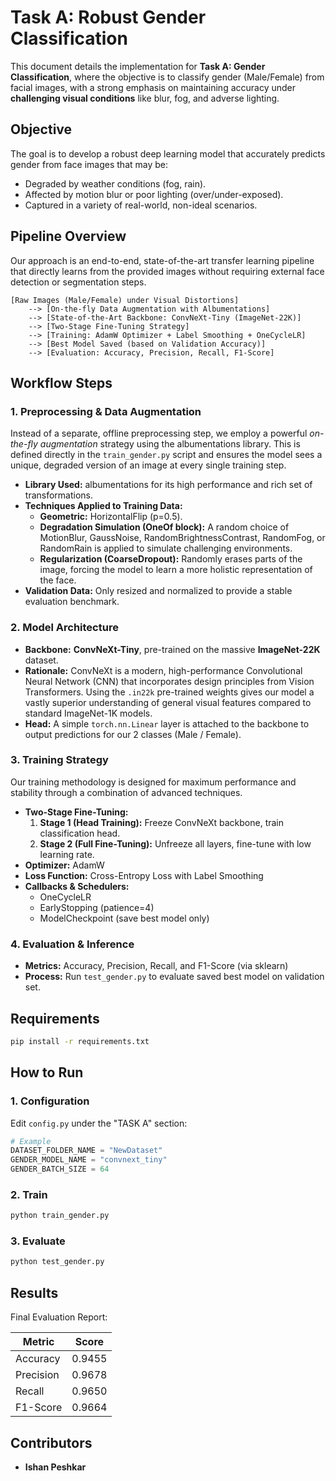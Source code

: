 
# Task A: Robust Gender Classification

This document details the implementation for **Task A: Gender Classification**, where the objective is to classify gender (Male/Female) from facial images, with a strong emphasis on maintaining accuracy under **challenging visual conditions** like blur, fog, and adverse lighting.

## Objective

The goal is to develop a robust deep learning model that accurately predicts gender from face images that may be:
- Degraded by weather conditions (fog, rain).
- Affected by motion blur or poor lighting (over/under-exposed).
- Captured in a variety of real-world, non-ideal scenarios.

## Pipeline Overview

Our approach is an end-to-end, state-of-the-art transfer learning pipeline that directly learns from the provided images without requiring external face detection or segmentation steps.

```
[Raw Images (Male/Female) under Visual Distortions]
    --> [On-the-fly Data Augmentation with Albumentations]
    --> [State-of-the-Art Backbone: ConvNeXt-Tiny (ImageNet-22K)]
    --> [Two-Stage Fine-Tuning Strategy]
    --> [Training: AdamW Optimizer + Label Smoothing + OneCycleLR]
    --> [Best Model Saved (based on Validation Accuracy)]
    --> [Evaluation: Accuracy, Precision, Recall, F1-Score]
```

## Workflow Steps

### 1. Preprocessing & Data Augmentation

Instead of a separate, offline preprocessing step, we employ a powerful *on-the-fly augmentation* strategy using the albumentations library. This is defined directly in the `train_gender.py` script and ensures the model sees a unique, degraded version of an image at every single training step.

- **Library Used:** albumentations for its high performance and rich set of transformations.
- **Techniques Applied to Training Data:**
    - **Geometric:** HorizontalFlip (p=0.5).
    - **Degradation Simulation (OneOf block):** A random choice of MotionBlur, GaussNoise, RandomBrightnessContrast, RandomFog, or RandomRain is applied to simulate challenging environments.
    - **Regularization (CoarseDropout):** Randomly erases parts of the image, forcing the model to learn a more holistic representation of the face.
- **Validation Data:** Only resized and normalized to provide a stable evaluation benchmark.

### 2. Model Architecture

- **Backbone:** **ConvNeXt-Tiny**, pre-trained on the massive **ImageNet-22K** dataset.
- **Rationale:** ConvNeXt is a modern, high-performance Convolutional Neural Network (CNN) that incorporates design principles from Vision Transformers. Using the `.in22k` pre-trained weights gives our model a vastly superior understanding of general visual features compared to standard ImageNet-1K models.
- **Head:** A simple `torch.nn.Linear` layer is attached to the backbone to output predictions for our 2 classes (Male / Female).

### 3. Training Strategy

Our training methodology is designed for maximum performance and stability through a combination of advanced techniques.

- **Two-Stage Fine-Tuning:**
    1. **Stage 1 (Head Training):** Freeze ConvNeXt backbone, train classification head.
    2. **Stage 2 (Full Fine-Tuning):** Unfreeze all layers, fine-tune with low learning rate.
- **Optimizer:** AdamW
- **Loss Function:** Cross-Entropy Loss with Label Smoothing
- **Callbacks & Schedulers:**
    - OneCycleLR
    - EarlyStopping (patience=4)
    - ModelCheckpoint (save best model only)

### 4. Evaluation & Inference

- **Metrics:** Accuracy, Precision, Recall, and F1-Score (via sklearn)
- **Process:** Run `test_gender.py` to evaluate saved best model on validation set.

## Requirements

```bash
pip install -r requirements.txt
```

## How to Run

### 1. Configuration
Edit `config.py` under the "TASK A" section:
```python
# Example
DATASET_FOLDER_NAME = "NewDataset"
GENDER_MODEL_NAME = "convnext_tiny"
GENDER_BATCH_SIZE = 64
```

### 2. Train
```bash
python train_gender.py
```

### 3. Evaluate
```bash
python test_gender.py
```

## Results

Final Evaluation Report:

| Metric    | Score   |
|-----------|---------|
| Accuracy  | 0.9455  |
| Precision | 0.9678  |
| Recall    | 0.9650  |
| F1-Score  | 0.9664  |

##  Contributors

- **Ishan Peshkar**
